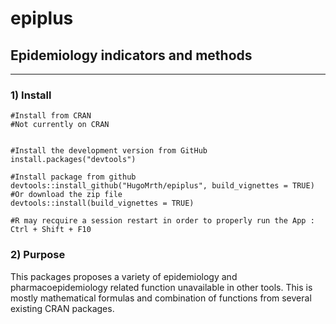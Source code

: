 # epiplus

## Epidemiology indicators and methods
  
  
***

 ### 1) Install
```
#Install from CRAN 
#Not currently on CRAN

  
#Install the development version from GitHub  
install.packages("devtools")

#Install package from github
devtools::install_github("HugoMrth/epiplus", build_vignettes = TRUE)
#Or download the zip file
devtools::install(build_vignettes = TRUE)

#R may recquire a session restart in order to properly run the App : Ctrl + Shift + F10
```
  
### 2) Purpose

This packages proposes a variety of epidemiology and pharmacoepidemiology related function unavailable in other tools. This is mostly mathematical formulas and combination of functions from several existing CRAN packages.



